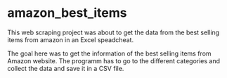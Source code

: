 # amazon_best_items
This web scraping project was about to get the data from the best selling items from amazon in an Excel speadcheat.

The goal here was to get the information of the best selling items from Amazon website. The programm has to go to the different categories and collect the data and save it in a CSV file.
